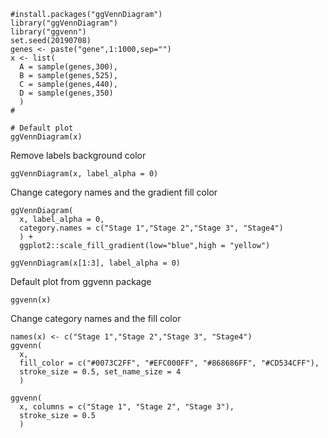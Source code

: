
```
#install.packages("ggVennDiagram")
library("ggVennDiagram")
library("ggvenn")
set.seed(20190708)
genes <- paste("gene",1:1000,sep="")
x <- list(
  A = sample(genes,300), 
  B = sample(genes,525), 
  C = sample(genes,440),
  D = sample(genes,350)
  )
#
```


```
# Default plot
ggVennDiagram(x)
```

Remove labels background color


```
ggVennDiagram(x, label_alpha = 0)

```

Change category names and the gradient fill color

```
ggVennDiagram(
  x, label_alpha = 0,
  category.names = c("Stage 1","Stage 2","Stage 3", "Stage4")
  ) +
  ggplot2::scale_fill_gradient(low="blue",high = "yellow")
```


```
ggVennDiagram(x[1:3], label_alpha = 0)

```


Default plot from ggvenn package 
```
ggvenn(x)

```

Change category names and the fill color

```
names(x) <- c("Stage 1","Stage 2","Stage 3", "Stage4")
ggvenn(
  x, 
  fill_color = c("#0073C2FF", "#EFC000FF", "#868686FF", "#CD534CFF"),
  stroke_size = 0.5, set_name_size = 4
  )
```


```
ggvenn(
  x, columns = c("Stage 1", "Stage 2", "Stage 3"),
  stroke_size = 0.5
  )
```



